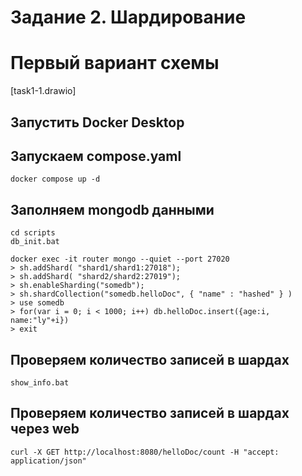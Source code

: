 # Задание 2. Шардирование

# Первый вариант схемы
[task1-1.drawio]

## Запустить Docker Desktop

## Запускаем compose.yaml

```shell
docker compose up -d
```

## Заполняем mongodb данными

```shell
cd scripts
db_init.bat

docker exec -it router mongo --quiet --port 27020
> sh.addShard( "shard1/shard1:27018");
> sh.addShard( "shard2/shard2:27019");
> sh.enableSharding("somedb");
> sh.shardCollection("somedb.helloDoc", { "name" : "hashed" } )
> use somedb
> for(var i = 0; i < 1000; i++) db.helloDoc.insert({age:i, name:"ly"+i})
> exit
```

## Проверяем количество записей в шардах

```shell
show_info.bat
```

## Проверяем количество записей в шардах через web
`curl -X GET http://localhost:8080/helloDoc/count -H "accept: application/json"`


